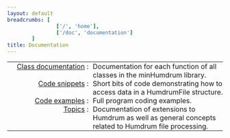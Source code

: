 ```yaml
---
layout: default
breadcrumbs: [
                ['/', 'home'],
                ['/doc', 'documentation']
        ]
title: Documentation
---
```


<style>

table.classlist, 
table.classlist tr,
table.classlist td {
   padding: 0;
   border: 0;
}

table.classlist tr td:nth-child(1) {
   text-align: right;
   font-weight: 400;
   width: 190px;
}

table.classlist tr td:nth-child(1)::after {
   content: ":";
}

table.classlist tr td:nth-child(2) {
   text-align: left;
   padding-left: 10px;
}

</style>

<table style="width:auto;" class="classlist" cellpadding="0" cellspacing="0">

<tr valign=top>
   <td> <a href="/doc/class">Class documentation</a> </td> <td> 
Documentation for each function of all classes in the minHumdrum library.
   </td>
</tr>


<tr valign=top>
   <td> <a href="/doc/snippet">Code snippets</a> </td> <td> 
Short bits of code demonstrating how to
access data in a HumdrumFile structure.
   </td>
</tr>

<tr valign=top>
   <td> <a href="/doc/example">Code examples</a> </td> <td> 
Full program coding examples.
   </td>
</tr>

<tr valign=top>
   <td> <a href="/doc/topic">Topics</a> </td> <td> 
Documentation of extensions to Humdrum as well as general 
concepts related to Humdrum file processing.
   </td>
</tr>

</table>





